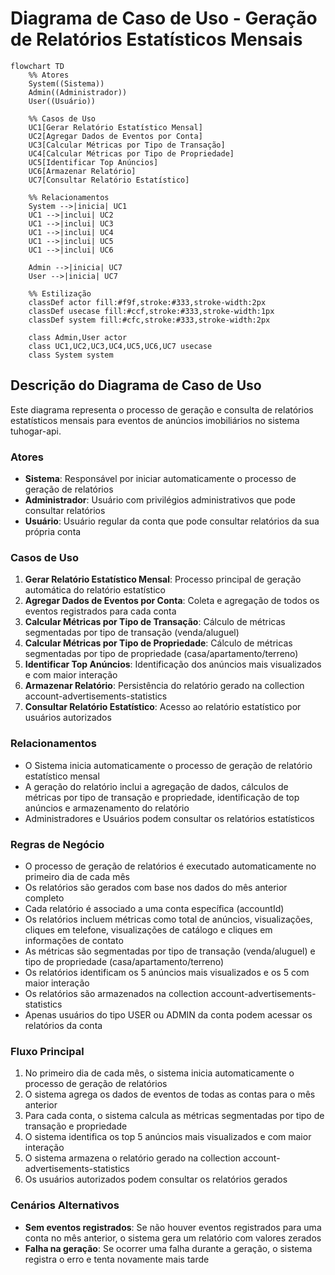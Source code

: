 # Diagrama de Caso de Uso - Geração de Relatórios Estatísticos Mensais

```mermaid
flowchart TD
    %% Atores
    System((Sistema))
    Admin((Administrador))
    User((Usuário))
    
    %% Casos de Uso
    UC1[Gerar Relatório Estatístico Mensal]
    UC2[Agregar Dados de Eventos por Conta]
    UC3[Calcular Métricas por Tipo de Transação]
    UC4[Calcular Métricas por Tipo de Propriedade]
    UC5[Identificar Top Anúncios]
    UC6[Armazenar Relatório]
    UC7[Consultar Relatório Estatístico]
    
    %% Relacionamentos
    System -->|inicia| UC1
    UC1 -->|inclui| UC2
    UC1 -->|inclui| UC3
    UC1 -->|inclui| UC4
    UC1 -->|inclui| UC5
    UC1 -->|inclui| UC6
    
    Admin -->|inicia| UC7
    User -->|inicia| UC7
    
    %% Estilização
    classDef actor fill:#f9f,stroke:#333,stroke-width:2px
    classDef usecase fill:#ccf,stroke:#333,stroke-width:1px
    classDef system fill:#cfc,stroke:#333,stroke-width:2px
    
    class Admin,User actor
    class UC1,UC2,UC3,UC4,UC5,UC6,UC7 usecase
    class System system
```

## Descrição do Diagrama de Caso de Uso

Este diagrama representa o processo de geração e consulta de relatórios estatísticos mensais para eventos de anúncios imobiliários no sistema tuhogar-api.

### Atores
- **Sistema**: Responsável por iniciar automaticamente o processo de geração de relatórios
- **Administrador**: Usuário com privilégios administrativos que pode consultar relatórios
- **Usuário**: Usuário regular da conta que pode consultar relatórios da sua própria conta

### Casos de Uso
1. **Gerar Relatório Estatístico Mensal**: Processo principal de geração automática do relatório estatístico
2. **Agregar Dados de Eventos por Conta**: Coleta e agregação de todos os eventos registrados para cada conta
3. **Calcular Métricas por Tipo de Transação**: Cálculo de métricas segmentadas por tipo de transação (venda/aluguel)
4. **Calcular Métricas por Tipo de Propriedade**: Cálculo de métricas segmentadas por tipo de propriedade (casa/apartamento/terreno)
5. **Identificar Top Anúncios**: Identificação dos anúncios mais visualizados e com maior interação
6. **Armazenar Relatório**: Persistência do relatório gerado na collection account-advertisements-statistics
7. **Consultar Relatório Estatístico**: Acesso ao relatório estatístico por usuários autorizados

### Relacionamentos
- O Sistema inicia automaticamente o processo de geração de relatório estatístico mensal
- A geração do relatório inclui a agregação de dados, cálculos de métricas por tipo de transação e propriedade, identificação de top anúncios e armazenamento do relatório
- Administradores e Usuários podem consultar os relatórios estatísticos

### Regras de Negócio
- O processo de geração de relatórios é executado automaticamente no primeiro dia de cada mês
- Os relatórios são gerados com base nos dados do mês anterior completo
- Cada relatório é associado a uma conta específica (accountId)
- Os relatórios incluem métricas como total de anúncios, visualizações, cliques em telefone, visualizações de catálogo e cliques em informações de contato
- As métricas são segmentadas por tipo de transação (venda/aluguel) e tipo de propriedade (casa/apartamento/terreno)
- Os relatórios identificam os 5 anúncios mais visualizados e os 5 com maior interação
- Os relatórios são armazenados na collection account-advertisements-statistics
- Apenas usuários do tipo USER ou ADMIN da conta podem acessar os relatórios da conta

### Fluxo Principal
1. No primeiro dia de cada mês, o sistema inicia automaticamente o processo de geração de relatórios
2. O sistema agrega os dados de eventos de todas as contas para o mês anterior
3. Para cada conta, o sistema calcula as métricas segmentadas por tipo de transação e propriedade
4. O sistema identifica os top 5 anúncios mais visualizados e com maior interação
5. O sistema armazena o relatório gerado na collection account-advertisements-statistics
6. Os usuários autorizados podem consultar os relatórios gerados

### Cenários Alternativos
- **Sem eventos registrados**: Se não houver eventos registrados para uma conta no mês anterior, o sistema gera um relatório com valores zerados
- **Falha na geração**: Se ocorrer uma falha durante a geração, o sistema registra o erro e tenta novamente mais tarde
